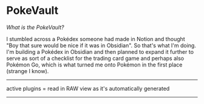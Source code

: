 # PokeVault

*What is the PokeVault?*

I stumbled across a Pokédex someone had made in Notion and thought "Boy that sure would be nice if it was in Obsidian". So that's what I'm doing.  I'm building a Pokédex in Obsidian and then planned to expand it further to serve as sort of a checklist for the trading card game and perhaps also Pokémon Go, which is what turned me onto Pokémon in the first place (strange I know).

----

active plugins = read in RAW view as it's automatically generated

----